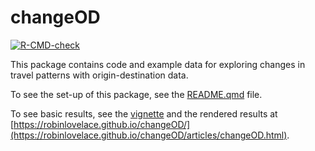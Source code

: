 # changeOD


<!-- badges: start -->

[![R-CMD-check](https://github.com/Robinlovelace/changeOD/actions/workflows/R-CMD-check.yaml/badge.svg)](https://github.com/Robinlovelace/changeOD/actions/workflows/R-CMD-check.yaml)
<!-- badges: end -->

This package contains code and example data for exploring changes in
travel patterns with origin-destination data.

To see the set-up of this package, see the [README.qmd](README.qmd)
file.

To see basic results, see the [vignette](vignettes/changeOD.Rmd) and the
rendered results at
[https://robinlovelace.github.io/changeOD/](https://robinlovelace.github.io/changeOD/articles/changeOD.html).
